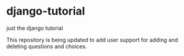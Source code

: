 # django-tutorial

just the django tutorial

This repository is being updated to add user support for adding and deleting questions and choices.
